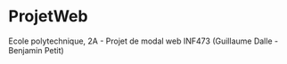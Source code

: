 # ProjetWeb
Ecole polytechnique, 2A - Projet de modal web INF473 (Guillaume Dalle - Benjamin Petit)
